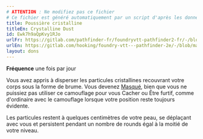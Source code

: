 ```yaml
---
# ATTENTION : Ne modifiez pas ce fichier
# Ce fichier est généré automatiquement par un script d'après les données du module Foundry VTT officiel et de sa traduction
title: Poussière cristalline
titleEn: Crystalline Dust
id: Ewk7h9aQpKvy1RJo
urlFr: https://gitlab.com/pathfinder-fr/foundryvtt-pathfinder2-fr/-/blob/master/data/feats/Ewk7h9aQpKvy1RJo.htm
urlEn: https://gitlab.com/hooking/foundry-vtt---pathfinder-2e/-/blob/master/packs/data/feats.db/crystalline-dust.json
layout: dons
---
```

**Fréquence** une fois par jour

Vous avez appris à disperser les particules cristallines recouvrant votre corps sous la forme de brume. Vous devenez [Masqué](../conditions/masqué.html), bien que vous ne puissiez pas utiliser ce camouflage pour vous Cacher ou Être furtif, comme d'ordinaire avec le camouflage lorsque votre position reste toujours évidente.

Les particules restent à quelques centimètres de votre peau, se déplaçant avec vous et persistent pendant un nombre de rounds égal à la moitié de votre niveau.
